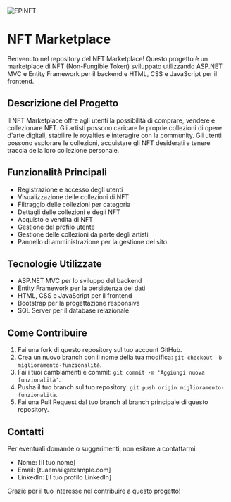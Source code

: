 ![EPINFT](https://github.com/JackyTech96/Capstone-EPINFT/assets/148372185/4e1b7e8b-6bf8-4b93-90ce-dab217963f3f)

<h1>NFT Marketplace</h1>
<p>Benvenuto nel repository del NFT Marketplace! Questo progetto è un marketplace di NFT (Non-Fungible Token) sviluppato utilizzando ASP.NET MVC e Entity Framework per il backend e HTML, CSS e JavaScript per il frontend.</p>
<h2>Descrizione del Progetto</h2>
<p>Il NFT Marketplace offre agli utenti la possibilità di comprare, vendere e collezionare NFT. Gli artisti possono caricare le proprie collezioni di opere d'arte digitali, stabilire le royalties e interagire con la community. Gli utenti possono esplorare le collezioni, acquistare gli NFT desiderati e tenere traccia della loro collezione personale.</p>
<h2>Funzionalità Principali</h2>
<ul>
    <li>Registrazione e accesso degli utenti</li>
    <li>Visualizzazione delle collezioni di NFT</li>
    <li>Filtraggio delle collezioni per categoria</li>
    <li>Dettagli delle collezioni e degli NFT</li>
    <li>Acquisto e vendita di NFT</li>
    <li>Gestione del profilo utente</li>
    <li>Gestione delle collezioni da parte degli artisti</li>
    <li>Pannello di amministrazione per la gestione del sito</li>
</ul>
<h2>Tecnologie Utilizzate</h2>
<ul>
    <li>ASP.NET MVC per lo sviluppo del backend</li>
    <li>Entity Framework per la persistenza dei dati</li>
    <li>HTML, CSS e JavaScript per il frontend</li>
    <li>Bootstrap per la progettazione responsiva</li>
    <li>SQL Server per il database relazionale</li>
</ul>
<h2>Come Contribuire</h2>
<ol>
    <li>Fai una fork di questo repository sul tuo account GitHub.</li>
    <li>Crea un nuovo branch con il nome della tua modifica: <code>git checkout -b miglioramento-funzionalità</code>.</li>
    <li>Fai i tuoi cambiamenti e commit: <code>git commit -m 'Aggiungi nuova funzionalità'</code>.</li>
    <li>Pusha il tuo branch sul tuo repository: <code>git push origin miglioramento-funzionalità</code>.</li>
    <li>Fai una Pull Request dal tuo branch al branch principale di questo repository.</li>
</ol>
<h2>Contatti</h2>
<p>Per eventuali domande o suggerimenti, non esitare a contattarmi:</p>
<ul>
    <li>Nome: [Il tuo nome]</li>
    <li>Email: [tuaemail@example.com]</li>
    <li>LinkedIn: [Il tuo profilo LinkedIn]</li>
</ul>
<p>Grazie per il tuo interesse nel contribuire a questo progetto!</p>

